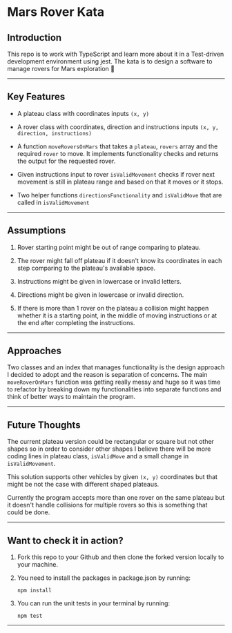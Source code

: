# Mars Rover Kata

## Introduction

This repo is to work with TypeScript and learn more about it in a Test-driven development environment using jest. The kata is to design a software to manage rovers for Mars exploration 🔎

***

## Key Features

- A plateau class with coordinates inputs `(x, y)`

- A rover class with coordinates, direction and instructions inputs `(x, y, direction, instructions)`

- A function `moveRoversOnMars` that takes a `plateau`, `rovers` array and the required `rover` to move. It implements functionality checks and returns the output for the requested rover.  

- Given instructions input to rover `isValidMovement` checks if rover next movement is still in plateau range and based on that it moves or it stops. 

- Two helper functions `directionsFunctionality` and `isValidMove` that are called in `isValidMovement`

***

## Assumptions

1. Rover starting point might be out of range comparing to plateau. 

2. The rover might fall off plateau if it doesn't know its coordinates in each step comparing to the plateau's available space. 

3. Instructions might be given in lowercase or invalid letters.

4. Directions might be given in lowercase or invalid direction.

5. If there is more than 1 rover on the plateau a collision might happen whether it is a starting point, in the middle of moving instructions or at the end after completing the instructions. 

***

## Approaches

Two classes and an index that manages functionality is the design approach I decided to adopt and the reason is separation of concerns. The main `moveRoverOnMars` function was getting really messy and huge so it was time to refactor by breaking down my functionalities into separate functions and think of better ways to maintain the program.

***

## Future Thoughts

The current plateau version could be rectangular or square but not other shapes so in order to consider other shapes I believe there will be more coding lines in plateau class, `isValidMove` and a small change in `isValidMovement`.

This solution supports other vehicles by given `(x, y)` coordinates but that might be not the case with different shaped plateaus.

Currently the program accepts more than one rover on the same plateau but it doesn't handle collisions for multiple rovers so this is something that could be done. 

***

## Want to check it in action?

1. Fork this repo to your Github and then clone the forked version locally to your machine.

2. You need to install the packages in package.json by running:

    `npm install` 
 
 3. You can run the unit tests in your terminal by running:
 
    `npm test`

***










